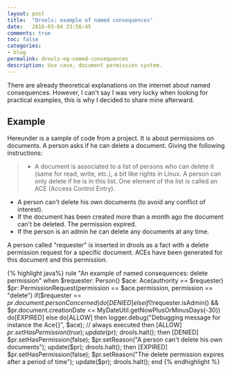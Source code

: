 ```yaml
---
layout: post
title:  "Drools: example of named consequences"
date:   2016-03-04 23:56:45
comments: true
toc: false
categories:
- blog
permalink: drools-eg-named-consequences
description: Use case, document permission system.
---
```


There are already theoretical explanations on the internet about named consequences. However, I can't say I was very lucky when looking for practical examples, this is why I decided to share mine afterward.

## Example

Hereunder is a sample of code from a project. It is about permissions on documents. A person asks if he can delete a document. Giving the following instructions:

> * A document is associated to a list of persons who can delete it (same for read, write, etc.), a bit like rights in Linux. A person
can only delete if he is in this list. One element of the list is called an ACE (Access Control Entry).
* A person can't delete his own documents (to avoid any conflict of interest). 
* If the document has been created more than a month ago the document can't be deleted. The permission expired.
* If the person is an admin he can delete any documents at any time.

A person called "requester" is inserted in drools as a fact with a delete permission request for a specific document. ACEs have been generated for this document and this permission. 

{% highlight java%}
rule "An example of named consequences: delete permission"
when
  $requester: Person()
  $ace: Ace(authority == $requester)
  $pr: PermissionRequest(permission == $ace.permission, permission == "delete")
  if($requester == $pr.document.personConcerned) do[DENIED]
  else if(!$requester.isAdmin() && $pr.document.creationDate <= MyDateUtil.getNowPlusOrMinusDays(-30)) do[EXPIRED]
  else do[ALLOW]
then
  logger.debug("Debugging message for instance the Ace{}", $ace);
  // always executed
then [ALLOW]
  $pr.setHasPermission(true);
  update($pr);
  drools.halt();
then [DENIED]
  $pr.setHasPermission(false);
  $pr.setReason("A person can't delete his own documents");
  update($pr);
  drools.halt();
then [EXPIRED]
  $pr.setHasPermission(false);
  $pr.setReason("The delete permission expires after a period of time");
  update($pr);
  drools.halt();
end
{% endhighlight %}
